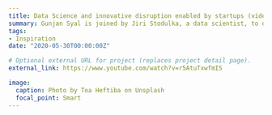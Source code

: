 ```yaml
---
title: Data Science and innovative disruption enabled by startups (video)
summary: Gunjan Syal is joined by Jiri Stodulka, a data scientist, to discuss how the startups enable transformations via disruptive technologies. Subscribe for more transformation-focused videos and live events..
tags:
- Inspiration
date: "2020-05-30T00:00:00Z"

# Optional external URL for project (replaces project detail page).
external_link: https://www.youtube.com/watch?v=r5AtuTxwfmIS

image:
  caption: Photo by Toa Heftiba on Unsplash
  focal_point: Smart
---
```

